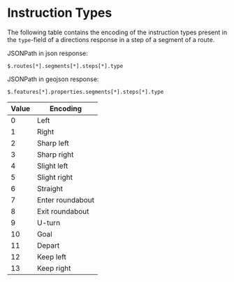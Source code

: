 # Instruction Types

[//]: # (keep in sync with org.heigit.ors.routing.instructions.InstructionType; PT_ENTER, PT_TRANSFER, PT_EXIT are replaced with street names )


The following table contains the encoding of the instruction types present in the `type`-field of a directions response in a step of a segment of a route.

JSONPath in json response:
```jsonpath
$.routes[*].segments[*].steps[*].type
```

JSONPath in geojson response:
```jsonpath
$.features[*].properties.segments[*].steps[*].type
```

| Value | Encoding         |
|-------|------------------|
| 0     | Left             |
| 1     | Right            |
| 2     | Sharp left       |
| 3     | Sharp right      |
| 4     | Slight left      |
| 5     | Slight right     |
| 6     | Straight         |
| 7     | Enter roundabout |
| 8     | Exit roundabout  |
| 9     | U-turn           |
| 10    | Goal             |
| 11    | Depart           |
| 12    | Keep left        |
| 13    | Keep right       |
